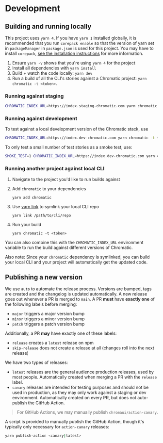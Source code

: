 # Development

## Building and running locally

This project uses `yarn 4`. If you have `yarn 1` installed globally, it is recommended that you run `corepack enable` so that the version of yarn set in `packageManager` in `package.json` is used for this project. You may have to install `corepack`, [see the installation instructions](https://yarnpkg.com/corepack#installation) for more information.

1. Ensure `yarn -v` shows that you're using `yarn 4` for the project
2. Install all dependencies with `yarn install`
3. Build + watch the code locally: `yarn dev`
4. Run a build of all the CLI's stories against a Chromatic project: `yarn chromatic -t <token>`.

### Running against staging

```bash
CHROMATIC_INDEX_URL=https://index.staging-chromatic.com yarn chromatic -t <token>
```

### Running against development

To test against a local development version of the Chromatic stack, use

```bash
CHROMATIC_INDEX_URL=https://index.dev-chromatic.com yarn chromatic -t <token>
```

To only test a small number of test stories as a smoke test, use:

```bash
SMOKE_TEST=1 CHROMATIC_INDEX_URL=https://index.dev-chromatic.com yarn chromatic -t <token>
```

### Running another project against local CLI

1. Navigate to the project you'd like to run builds against
2. Add `chromatic` to your dependencies

   ```
   yarn add chromatic
   ```

3. Use [yarn link](https://yarnpkg.com/cli/link) to symlink your local CLI repo

   ```
   yarn link /path/to/cli/repo
   ```

4. Run your build

   ```
   yarn chromatic -t <token>
   ```

You can also combine this with the `CHROMATIC_INDEX_URL` environment variable to run the build against different versions of Chromatic.

Also note: Since your `chromatic` dependency is symlinked, you can build your local CLI and your project will automatically get the updated code.

## Publishing a new version

We use `auto` to automate the release process. Versions are bumped, tags are created and the changelog is updated automatically. A new release goes out whenever a PR is merged to `main`. A PR **must** have **exactly one** of the following labels before merging:

- `major` triggers a major version bump
- `minor` triggers a minor version bump
- `patch` triggers a patch version bump

Additionally, a PR **may** have exactly one of these labels:

- `release` creates a `latest` release on npm
- `skip-release` does not create a release at all (changes roll into the next release)

We have two types of releases:

- `latest` releases are the general audience production releases, used by most people. Automatically created when merging a PR with the `release` label.
- `canary` releases are intended for testing purposes and should not be used in production, as they may only work against a staging or dev environment. Automatically created on every PR, but does not auto-publish the GitHub Action.

> For GitHub Actions, we may manually publish `chromaui/action-canary`.

A script is provided to manually publish the GitHub Action, though it's typically only necessary for `action-canary` releases:

```sh
yarn publish-action <canary|latest>
```
